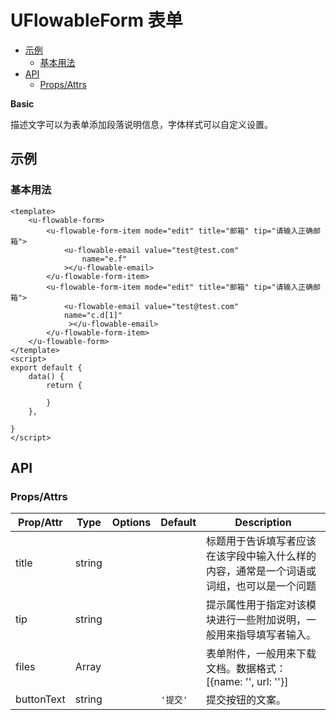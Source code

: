 <!-- 该 README.md 根据 api.yaml 和 docs/*.md 自动生成，为了方便在 GitHub 和 NPM 上查阅。如需修改，请查看源文件 -->

# UFlowableForm 表单

- [示例](#示例)
    - [基本用法](#基本用法)
- [API]()
    - [Props/Attrs](#propsattrs)

**Basic**

描述文字可以为表单添加段落说明信息，字体样式可以自定义设置。

## 示例
### 基本用法

```vue
<template>
    <u-flowable-form>
        <u-flowable-form-item mode="edit" title="邮箱" tip="请输入正确邮箱">
            <u-flowable-email value="test@test.com" 
                name="e.f"
            ></u-flowable-email>
        </u-flowable-form-item>
        <u-flowable-form-item mode="edit" title="邮箱" tip="请输入正确邮箱">
            <u-flowable-email value="test@test.com"  
            name="c.d[1]"
             ></u-flowable-email>
        </u-flowable-form-item>
    </u-flowable-form>
</template>
<script>
export default {
    data() {
        return {
            
        }
    },
    
}
</script>
```

## API
### Props/Attrs

| Prop/Attr | Type | Options | Default | Description |
| --------- | ---- | ------- | ------- | ----------- |
| title | string |  |  | 标题用于告诉填写者应该在该字段中输入什么样的内容，通常是一个词语或词组，也可以是一个问题 |
| tip | string |  |  | 提示属性用于指定对该模块进行一些附加说明，一般用来指导填写者输入。 |
| files | Array |  |  | 表单附件，一般用来下载文档。数据格式：[{name: '', url: ''}] |
| buttonText | string |  | `'提交'` | 提交按钮的文案。 |

